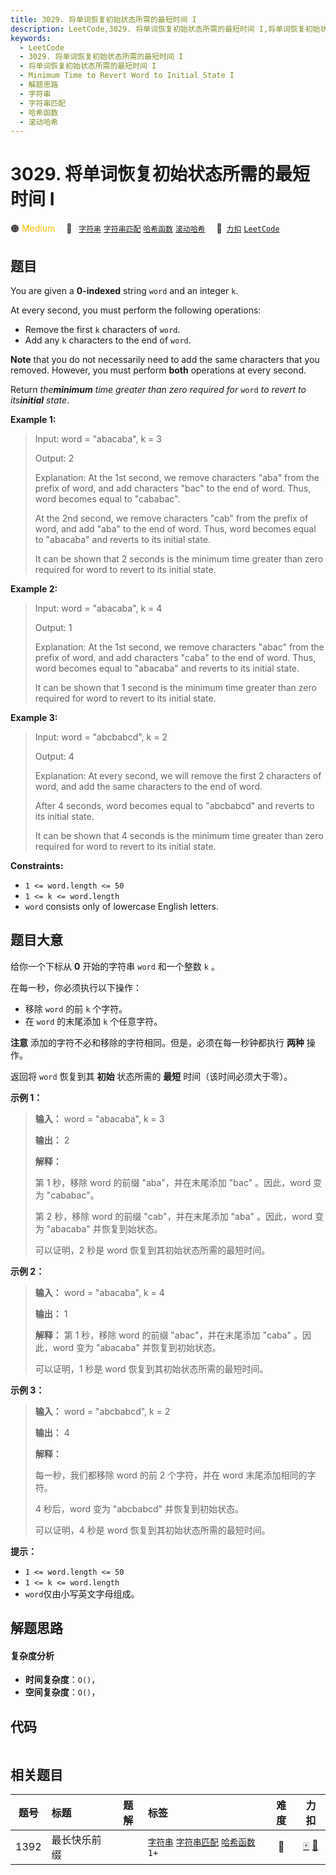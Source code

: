 ```yaml
---
title: 3029. 将单词恢复初始状态所需的最短时间 I
description: LeetCode,3029. 将单词恢复初始状态所需的最短时间 I,将单词恢复初始状态所需的最短时间 I,Minimum Time to Revert Word to Initial State I,解题思路,字符串,字符串匹配,哈希函数,滚动哈希
keywords:
  - LeetCode
  - 3029. 将单词恢复初始状态所需的最短时间 I
  - 将单词恢复初始状态所需的最短时间 I
  - Minimum Time to Revert Word to Initial State I
  - 解题思路
  - 字符串
  - 字符串匹配
  - 哈希函数
  - 滚动哈希
---
```


# 3029. 将单词恢复初始状态所需的最短时间 I

🟠 <font color=#ffb800>Medium</font>&emsp; 🔖&ensp; [`字符串`](/tag/string.md) [`字符串匹配`](/tag/string-matching.md) [`哈希函数`](/tag/hash-function.md) [`滚动哈希`](/tag/rolling-hash.md)&emsp; 🔗&ensp;[`力扣`](https://leetcode.cn/problems/minimum-time-to-revert-word-to-initial-state-i) [`LeetCode`](https://leetcode.com/problems/minimum-time-to-revert-word-to-initial-state-i)

## 题目

You are given a **0-indexed** string `word` and an integer `k`.

At every second, you must perform the following operations:

  * Remove the first `k` characters of `word`.
  * Add any `k` characters to the end of `word`.

**Note** that you do not necessarily need to add the same characters that you
removed. However, you must perform **both** operations at every second.

Return _the**minimum** time greater than zero required for_ `word` _to revert
to its**initial** state_.



**Example 1:**

> Input: word = "abacaba", k = 3
> 
> Output: 2
> 
> Explanation: At the 1st second, we remove characters "aba" from the prefix of word, and add characters "bac" to the end of word. Thus, word becomes equal to "cababac".
> 
> At the 2nd second, we remove characters "cab" from the prefix of word, and add "aba" to the end of word. Thus, word becomes equal to "abacaba" and reverts to its initial state.
> 
> It can be shown that 2 seconds is the minimum time greater than zero required for word to revert to its initial state.

**Example 2:**

> Input: word = "abacaba", k = 4
> 
> Output: 1
> 
> Explanation: At the 1st second, we remove characters "abac" from the prefix of word, and add characters "caba" to the end of word. Thus, word becomes equal to "abacaba" and reverts to its initial state.
> 
> It can be shown that 1 second is the minimum time greater than zero required for word to revert to its initial state.

**Example 3:**

> Input: word = "abcbabcd", k = 2
> 
> Output: 4
> 
> Explanation: At every second, we will remove the first 2 characters of word, and add the same characters to the end of word.
> 
> After 4 seconds, word becomes equal to "abcbabcd" and reverts to its initial state.
> 
> It can be shown that 4 seconds is the minimum time greater than zero required for word to revert to its initial state.

**Constraints:**

  * `1 <= word.length <= 50 `
  * `1 <= k <= word.length`
  * `word` consists only of lowercase English letters.


## 题目大意

给你一个下标从 **0** 开始的字符串 `word` 和一个整数 `k` 。

在每一秒，你必须执行以下操作：

  * 移除 `word` 的前 `k` 个字符。
  * 在 `word` 的末尾添加 `k` 个任意字符。

**注意** 添加的字符不必和移除的字符相同。但是，必须在每一秒钟都执行 **两种** 操作。

返回将 `word` 恢复到其 **初始** 状态所需的 **最短** 时间（该时间必须大于零）。



**示例 1：**

> 
> 
> 
> 
> 
> **输入：** word = "abacaba", k = 3
> 
> **输出：** 2
> 
> **解释：**
> 
> 第 1 秒，移除 word 的前缀 "aba"，并在末尾添加 "bac" 。因此，word 变为 "cababac"。
> 
> 第 2 秒，移除 word 的前缀 "cab"，并在末尾添加 "aba" 。因此，word 变为 "abacaba" 并恢复到始状态。
> 
> 可以证明，2 秒是 word 恢复到其初始状态所需的最短时间。
> 
> 

**示例 2：**

> 
> 
> 
> 
> 
> **输入：** word = "abacaba", k = 4
> 
> **输出：** 1
> 
> **解释：** 第 1 秒，移除 word 的前缀 "abac"，并在末尾添加 "caba" 。因此，word 变为 "abacaba" 并恢复到初始状态。
> 
> 可以证明，1 秒是 word 恢复到其初始状态所需的最短时间。
> 
> 

**示例 3：**

> 
> 
> 
> 
> 
> **输入：** word = "abcbabcd", k = 2
> 
> **输出：** 4
> 
> **解释：**
> 
> 每一秒，我们都移除 word 的前 2 个字符，并在 word 末尾添加相同的字符。
> 
> 4 秒后，word 变为 "abcbabcd" 并恢复到初始状态。
> 
> 可以证明，4 秒是 word 恢复到其初始状态所需的最短时间。
> 
> 



**提示：**

  * `1 <= word.length <= 50`
  * `1 <= k <= word.length`
  * `word`仅由小写英文字母组成。


## 解题思路

#### 复杂度分析

- **时间复杂度**：`O()`，
- **空间复杂度**：`O()`，

## 代码

```javascript

```

## 相关题目

<!-- prettier-ignore -->
| 题号 | 标题 | 题解 | 标签 | 难度 | 力扣 |
| :------: | :------ | :------: | :------ | :------: | :------: |
| 1392 | 最长快乐前缀 |  |  [`字符串`](/tag/string.md) [`字符串匹配`](/tag/string-matching.md) [`哈希函数`](/tag/hash-function.md) `1+` | 🔴 | [🀄️](https://leetcode.cn/problems/longest-happy-prefix) [🔗](https://leetcode.com/problems/longest-happy-prefix) |